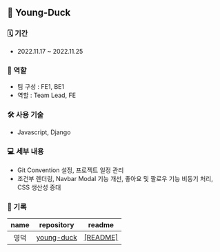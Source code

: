 ## 🌱 Young-Duck

### 🗓 기간

- 2022.11.17 ~ 2022.11.25

### 👥 역할

- 팀 구성 : FE1, BE1
- 역할 : Team Lead, FE

### 🛠 사용 기술

- Javascript, Django

### 💻 세부 내용

- Git Convention 설정, 프로젝트 일정 관리
- 조건부 렌더링, Navbar Modal 기능 개선, 좋아요 및 팔로우 기능 비동기 처리, CSS 생산성 증대

### 📝 기록

|      name      |                          repository                          |                 readme                  |
| :------------: | :----------------------------------------------------------: | :-------------------------------------: |
| 영덕 | [young-duck](https://github.com/hanbeulYou/young-duck) | [[README]](https://github.com/hanbeulYou/young-duck/blob/master/README.md) |
